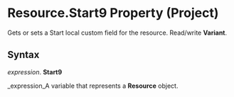 
# Resource.Start9 Property (Project)

Gets or sets a Start local custom field for the resource. Read/write  **Variant**.


## Syntax

 _expression_. **Start9**

 _expression_A variable that represents a  **Resource** object.

